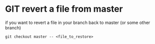 # GIT revert a file from master

if you want to revert a file in your branch back to master (or some other branch)

`git checkout master -- <file_to_restore>`
